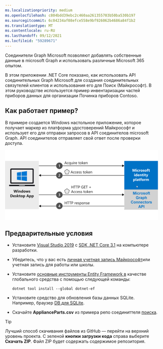 ```yaml
---
ms.localizationpriority: medium
ms.openlocfilehash: c804bdd39ebc2c460aa261355703b50ba530b197
ms.sourcegitcommit: 6c04234af08efce558e9bf926062b4686a84f1b2
ms.translationtype: MT
ms.contentlocale: ru-RU
ms.lasthandoff: 09/12/2021
ms.locfileid: "59289671"
---
```

<!-- markdownlint-disable MD002 MD025 MD041 -->
<!--- # Introduction --->

Соединители Graph Microsoft позволяют добавлять собственные данные в microsoft Graph и использовать различные Microsoft 365 опытом.

В этом приложении .NET Core показано, как использовать API соединительных Graph Microsoft для создания соединительных связутелей клиентов и использования его для Поиск (Майкрософт). В этом руководстве используется пример инвентаризации частей приборов данных для организации Починка приборов Contoso.

## <a name="how-does-the-sample-work"></a>Как работает пример?

В примере создается Windows настольное приложение, которое получает маркер из платформа удостоверений Майкрософт и использует его для отправки запросов в API соединителов microsoft Graph. API соединителов отправляет свой ответ после проверки доступа.

![Схема, показывающая Windows, приобретаемое маркером и использующее его для доступа к API соединителов Microsoft Graph.](images/connectors-images/build1.png)

## <a name="prerequisites"></a>Предварительные условия

* Установите [Visual Studio 2019](https://visualstudio.microsoft.com/) с [SDK .NET Core 3.1](https://www.microsoft.com/net/download/core) на компьютере разработки.
* Убедитесь, что у вас есть [личная учетная запись Майкрософт](https://signup.live.com/)или учетная запись для работы или школы.
* Установите [основные инструменты Entity Framework в](/ef/core/miscellaneous/cli/dotnet) качестве глобального средства с помощью следующей команды:

    ```dotnetcli
    dotnet tool install --global dotnet-ef
    ```

* Установите средство для обновления базы данных SQLite. Например, браузер [DB для SQLite](https://sqlitebrowser.org/).
* Скачайте **ApplianceParts.csv** из примера репо соединиттеля [поиска](https://github.com/microsoftgraph/msgraph-search-connector-sample/blob/master/PartsInventoryConnector/ApplianceParts.csv).

> [!TIP]
> Лучший способ скачивания файлов из GitHub — перейти на верхний уровень проекта. С зеленой **кнопки загрузки кода** справа выберите **Скачать ZIP**. Файл ZIP будет содержать содержимое репозитория.
